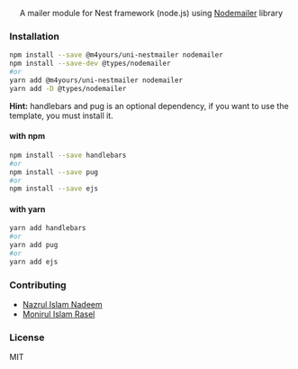 <p align="center">
  A mailer module for Nest framework (node.js) using <a href="https://nodemailer.com/">Nodemailer</a> library
</p>


### Installation

```sh
npm install --save @m4yours/uni-nestmailer nodemailer
npm install --save-dev @types/nodemailer
#or
yarn add @m4yours/uni-nestmailer nodemailer
yarn add -D @types/nodemailer
```

**Hint:** handlebars and pug is an optional dependency, if you want to use the template, you must install it.

#### with npm
```sh
npm install --save handlebars
#or
npm install --save pug
#or
npm install --save ejs
```

#### with yarn
```sh
yarn add handlebars
#or
yarn add pug
#or
yarn add ejs
```

### Contributing

* [Nazrul Islam Nadeem](https://github.com/nzldev)
* [Monirul Islam Rasel](https://github.com/monirul017)

### License

MIT
